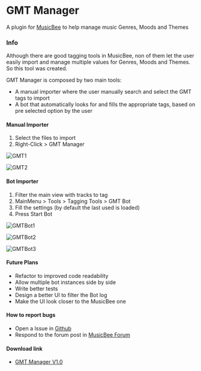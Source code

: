# GMT Manager
A plugin for [MusicBee](http://getmusicbee.com) to help manage music Genres, Moods and Themes

### Info

Although there are good tagging tools in MusicBee, non of them let the user easily import and manage multiple values for Genres, Moods and Themes. So this tool was created.

GMT Manager is composed by two main tools:

* A manual importer where the user manually search and select the GMT tags to import
* A bot that automatically looks for and fills the appropriate tags, based on pre selected option by the user

#### Manual Importer

 1. Select the files to import
 2. Right-Click > GMT Manager

![GMT1](https://i.imgur.com/oY3hR1g.png)

![GMT2](https://i.imgur.com/lBJJWR7.png)

#### Bot Importer

 1. Filter the main view with tracks to tag
 2. MainMenu > Tools > Tagging Tools > GMT Bot
 3. Fill the settings (by default the last used is loaded)
 4. Press Start Bot

![GMTBot1](https://i.imgur.com/aPbIpr3.png)

![GMTBot2](https://i.imgur.com/uanyeN4.png)

![GMTBot3](https://i.imgur.com/4hGsMZx.png)


#### Future Plans

 * Refactor to improved code readability
 * Allow multiple bot instances side by side
 * Write better tests
 * Design a better UI to filter the Bot log
 * Make the UI look closer to the MusicBee one

#### How to report bugs

 * Open a Issue in [Github](https://github.com/Davidblkx/GMT-Manager/issues)
 * Respond to the forum post in [MusicBee Forum](http://getmusicbee.com/forum/index.php?topic=20765.0)

#### Download link

 - [GMT Manager V1.0](https://1drv.ms/u/s!AtbuEnfsxmB5m_4Is3NfdNaspmmGTg)